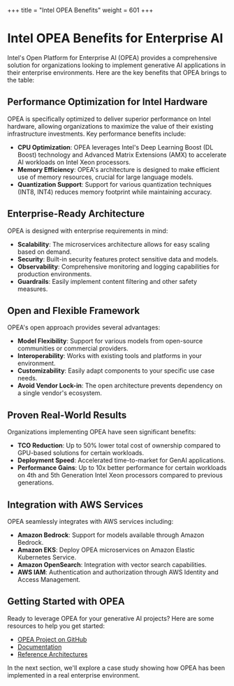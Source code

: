 +++
title = "Intel OPEA Benefits"
weight = 601
+++

# Intel OPEA Benefits for Enterprise AI

Intel's Open Platform for Enterprise AI (OPEA) provides a comprehensive solution for organizations looking to implement generative AI applications in their enterprise environments. Here are the key benefits that OPEA brings to the table:

## Performance Optimization for Intel Hardware

OPEA is specifically optimized to deliver superior performance on Intel hardware, allowing organizations to maximize the value of their existing infrastructure investments. Key performance benefits include:

- **CPU Optimization**: OPEA leverages Intel's Deep Learning Boost (DL Boost) technology and Advanced Matrix Extensions (AMX) to accelerate AI workloads on Intel Xeon processors.
- **Memory Efficiency**: OPEA's architecture is designed to make efficient use of memory resources, crucial for large language models.
- **Quantization Support**: Support for various quantization techniques (INT8, INT4) reduces memory footprint while maintaining accuracy.

## Enterprise-Ready Architecture

OPEA is designed with enterprise requirements in mind:

- **Scalability**: The microservices architecture allows for easy scaling based on demand.
- **Security**: Built-in security features protect sensitive data and models.
- **Observability**: Comprehensive monitoring and logging capabilities for production environments.
- **Guardrails**: Easily implement content filtering and other safety measures.

## Open and Flexible Framework

OPEA's open approach provides several advantages:

- **Model Flexibility**: Support for various models from open-source communities or commercial providers.
- **Interoperability**: Works with existing tools and platforms in your environment.
- **Customizability**: Easily adapt components to your specific use case needs.
- **Avoid Vendor Lock-in**: The open architecture prevents dependency on a single vendor's ecosystem.

## Proven Real-World Results

Organizations implementing OPEA have seen significant benefits:

- **TCO Reduction**: Up to 50% lower total cost of ownership compared to GPU-based solutions for certain workloads.
- **Deployment Speed**: Accelerated time-to-market for GenAI applications.
- **Performance Gains**: Up to 10x better performance for certain workloads on 4th and 5th Generation Intel Xeon processors compared to previous generations.

## Integration with AWS Services

OPEA seamlessly integrates with AWS services including:

- **Amazon Bedrock**: Support for models available through Amazon Bedrock.
- **Amazon EKS**: Deploy OPEA microservices on Amazon Elastic Kubernetes Service.
- **Amazon OpenSearch**: Integration with vector search capabilities.
- **AWS IAM**: Authentication and authorization through AWS Identity and Access Management.

## Getting Started with OPEA

Ready to leverage OPEA for your generative AI projects? Here are some resources to help you get started:

- [OPEA Project on GitHub](https://github.com/intel/opea)
- [Documentation](https://github.com/intel/opea/blob/main/README.md)
- [Reference Architectures](https://github.com/intel/opea/tree/main/reference_implementations)

In the next section, we'll explore a case study showing how OPEA has been implemented in a real enterprise environment. 